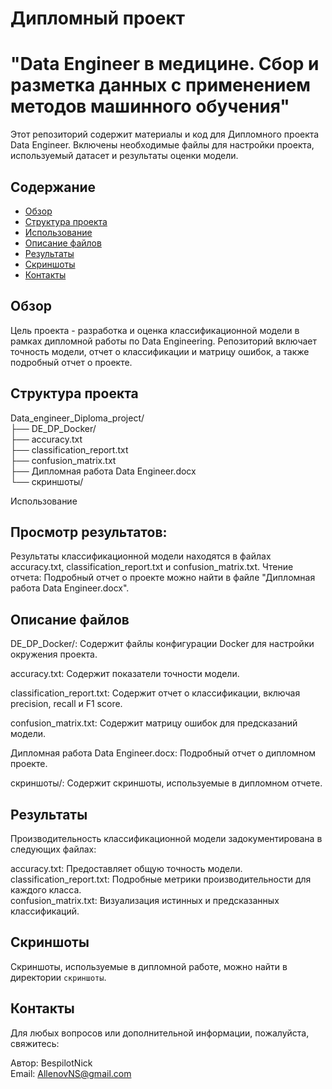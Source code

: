 # Дипломный проект 
# "Data Engineer в медицине. Сбор и разметка данных с применением методов машинного обучения"

Этот репозиторий содержит материалы и код для Дипломного проекта Data Engineer. Включены необходимые файлы для настройки проекта, используемый датасет и результаты оценки модели.

## Содержание

- [Обзор](#обзор)
- [Структура проекта](#структура-проекта)
- [Использование](#использование)
- [Описание файлов](#описание-файлов)
- [Результаты](#результаты)
- [Скриншоты](#скриншоты)
- [Контакты](#контакты)

## Обзор

Цель проекта - разработка и оценка классификационной модели в рамках дипломной работы по Data Engineering. Репозиторий включает точность модели, отчет о классификации и матрицу ошибок, а также подробный отчет о проекте.

## Структура проекта

Data_engineer_Diploma_project/  
├── DE_DP_Docker/  
├── accuracy.txt  
├── classification_report.txt  
├── confusion_matrix.txt  
├── Дипломная работа Data Engineer.docx  
└── скриншоты/

Использование

## Просмотр результатов:
Результаты классификационной модели находятся в файлах accuracy.txt, classification_report.txt и confusion_matrix.txt.
Чтение отчета:
Подробный отчет о проекте можно найти в файле "Дипломная работа Data Engineer.docx".

## Описание файлов

DE_DP_Docker/: Содержит файлы конфигурации Docker для настройки окружения проекта.  

accuracy.txt: Содержит показатели точности модели.  

classification_report.txt: Содержит отчет о классификации, включая precision, recall и F1 score.  

confusion_matrix.txt: Содержит матрицу ошибок для предсказаний модели.  

Дипломная работа Data Engineer.docx: Подробный отчет о дипломном проекте.  

скриншоты/: Содержит скриншоты, используемые в дипломном отчете.


## Результаты
Производительность классификационной модели задокументирована в следующих файлах:

accuracy.txt: Предоставляет общую точность модели.  
classification_report.txt: Подробные метрики производительности для каждого класса.  
confusion_matrix.txt: Визуализация истинных и предсказанных классификаций.


## Скриншоты
Скриншоты, используемые в дипломной работе, можно найти в директории `скриншоты`.

## Контакты  
Для любых вопросов или дополнительной информации, пожалуйста, свяжитесь:

Автор: BespilotNick  
Email: AllenovNS@gmail.com

